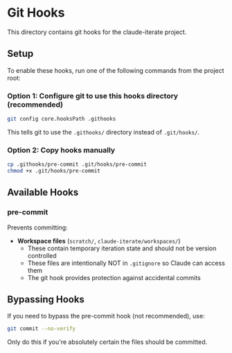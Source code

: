 # Git Hooks

This directory contains git hooks for the claude-iterate project.

## Setup

To enable these hooks, run one of the following commands from the project root:

### Option 1: Configure git to use this hooks directory (recommended)

```bash
git config core.hooksPath .githooks
```

This tells git to use the `.githooks/` directory instead of `.git/hooks/`.

### Option 2: Copy hooks manually

```bash
cp .githooks/pre-commit .git/hooks/pre-commit
chmod +x .git/hooks/pre-commit
```

## Available Hooks

### pre-commit

Prevents committing:
- **Workspace files** (`scratch/`, `claude-iterate/workspaces/`)
  - These contain temporary iteration state and should not be version controlled
  - These files are intentionally NOT in `.gitignore` so Claude can access them
  - The git hook provides protection against accidental commits

## Bypassing Hooks

If you need to bypass the pre-commit hook (not recommended), use:

```bash
git commit --no-verify
```

Only do this if you're absolutely certain the files should be committed.
